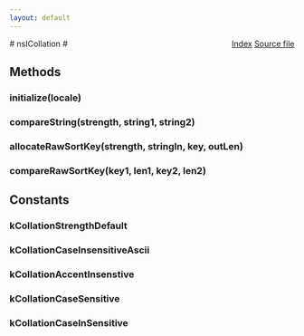 ```yaml
---
layout: default
---
```

<div class='links' style='float:right'><a href="../index.html">Index</a>
<a href="http://dxr.mozilla.org/mozilla-central/source/intl/locale/nsICollation.idl">Source file</a>
</div>
# nsICollation #

## Methods ##

### initialize(locale) ###

### compareString(strength, string1, string2) ###

### allocateRawSortKey(strength, stringIn, key, outLen) ###

### compareRawSortKey(key1, len1, key2, len2) ###

## Constants ##

### kCollationStrengthDefault ###

### kCollationCaseInsensitiveAscii ###

### kCollationAccentInsenstive ###

### kCollationCaseSensitive ###

### kCollationCaseInSensitive ###

